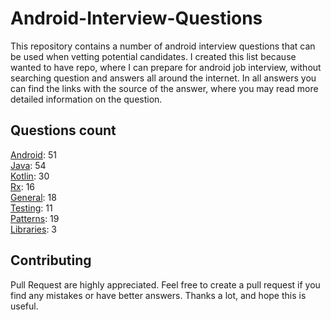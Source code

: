 # Android-Interview-Questions

This repository contains a number of android interview questions that can be used when vetting potential candidates. I created this list because wanted to have repo, where I can prepare for android job interview, without searching question and answers all around the internet. In all answers you can find the links with the source of the answer, where you may read more detailed information on the question.

## Questions count

[Android](https://github.com/Kirchhoff-/Android-Interview-Questions/tree/master/Android): 51  
[Java](https://github.com/Kirchhoff-/Android-Interview-Questions/tree/master/Java): 54  
[Kotlin](https://github.com/Kirchhoff-/Android-Interview-Questions/tree/master/Kotlin): 30  
[Rx](https://github.com/Kirchhoff-/Android-Interview-Questions/tree/master/Rx): 16  
[General](https://github.com/Kirchhoff-/Android-Interview-Questions/tree/master/General): 18  
[Testing](https://github.com/Kirchhoff-/Android-Interview-Questions/tree/master/Testing): 11  
[Patterns](https://github.com/Kirchhoff-/Android-Interview-Questions/tree/master/Patterns): 19  
[Libraries](https://github.com/Kirchhoff-/Android-Interview-Questions/tree/master/Libraries): 3


## Contributing
Pull Request are highly appreciated. Feel free to create a pull request if you find any mistakes or have better answers. Thanks a lot, and hope this is useful.

